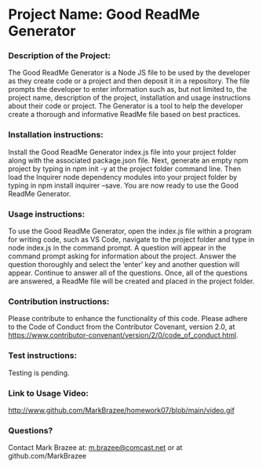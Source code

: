 
# Project Name: Good ReadMe Generator

### Description of the Project: 

The Good ReadMe Generator is a Node JS file to be used by the developer as they create code or a project and then deposit it in a repository. The file prompts the developer to enter information such as, but not limited to, the project name, description of the project, installation and usage instructions about their code or project. The Generator is a tool to help the developer create a thorough and informative ReadMe file based on best practices.

### Installation instructions: 

Install the Good ReadMe Generator index.js file into your project folder along with the associated package.json file. Next, generate an empty npm project by typing in npm init -y at the project folder command line. Then load the Inquirer node dependency modules into your project folder by typing in npm install inquirer –save. You are now ready to use the Good ReadMe Generator.

### Usage instructions: 

To use the Good ReadMe Generator, open the index.js file within a program for writing code, such as VS Code, navigate to the project folder and type in node index.js in the command prompt. A question will appear in the command prompt asking for information about the project. Answer the question thoroughly and select the ‘enter’ key and another question will appear. Continue to answer all of the questions. Once, all of the questions are answered, a ReadMe file will be created and placed in the project folder.

### Contribution instructions: 

Please contribute to enhance the functionality of this code. Please adhere to the Code of Conduct from the Contributor Covenant, version 2.0, at https://www.contributor-convenant/version/2/0/code_of_conduct.html.

### Test instructions: 

Testing is pending.

### Link to Usage Video:

http://www.github.com/MarkBrazee/homework07/blob/main/video.gif

### Questions? 

Contact Mark Brazee at: m.brazee@comcast.net or at github.com/MarkBrazee

